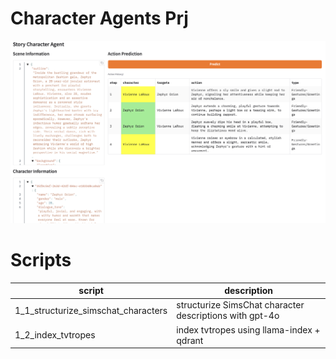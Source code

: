 # Character Agents Prj
![demo](figs/demo.png)

# Scripts

| script | description |
| --- | --- |
| 1_1_structurize_simschat_characters | structurize SimsChat character descriptions with gpt-4o |
| 1_2_index_tvtropes | index tvtropes using llama-index + qdrant |
